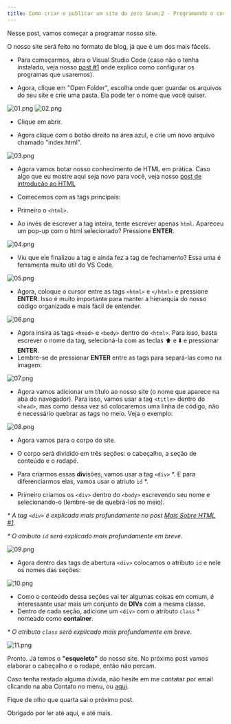 ```yaml
---
title: Como criar e publicar um site do zero &num;2 - Programando o corpo do nosso site
---
```

Nesse post, vamos começar a programar nosso site.

O nosso site será feito no formato de blog, já que é um dos mais fáceis.

<!--more-->

- Para começarmos, abra o Visual Studio Code (caso não o tenha instalado, veja nosso [post #1](https://heitormvl.github.io/easycoding/blog/2020/08/07/como-criar-site-do-zero-pt*/) onde explico como configurar os programas que usaremos).

- Agora, clique em "Open Folder", escolha onde quer guardar os arquivos do seu site e crie uma pasta. Ela pode ter o nome que você quiser.

![01.png](https://heitormvl.github.io/easycoding/images/ccsz2/01.png)
![02.png](https://heitormvl.github.io/easycoding/images/ccsz2/02.png)

- Clique em abrir.

- Agora clique com o botão direito na área azul, e crie um novo arquivo chamado "index.html".

![03.png](https://heitormvl.github.io/easycoding/images/ccsz2/03.png)

- Agora vamos botar nosso conhecimento de HTML em prática. Caso algo que eu mostre aqui seja novo para você, veja nosso [post de introducão ao HTML](https://heitormvl.github.io/easycoding/blog/2020/08/05/introducao-ao-html/)

- Comecemos com as tags principais:
- Primeiro o `<html>`.
- Ao invés de escrever a tag inteira, tente escrever apenas `html`. Apareceu um pop-up com o html selecionado? Pressione **ENTER**.

![04.png](https://heitormvl.github.io/easycoding/images/ccsz2/04.png)
 
- Viu que ele finalizou a tag e ainda fez a tag de fechamento? Essa uma é ferramenta muito útil do VS Code.

![05.png](https://heitormvl.github.io/easycoding/images/ccsz2/05.png)

- Agora, coloque o cursor entre as tags `<html>` e `</html>` e pressione **ENTER**. Isso é muito importante para manter a hierarquia do nosso código organizada e mais fácil de entender.

![06.png](https://heitormvl.github.io/easycoding/images/ccsz2/06.png)

- Agora insira as tags `<head>` e `<body>` dentro do `<html>`. Para isso, basta escrever o nome da tag, selecioná-la com as teclas ⬆️ e ⬇️ e pressionar **ENTER**.
- Lembre-se de pressionar **ENTER** entre as tags para separá-las como na imagem:

![07.png](https://heitormvl.github.io/easycoding/images/ccsz2/07.png)

- Agora vamos adicionar um título ao nosso site (o nome que aparece na aba do navegador). Para isso, vamos usar a tag `<title>` dentro do `<head>`, mas como dessa vez só colocaremos uma linha de código, não é necessário quebrar as tags no meio. Veja o exemplo:

![08.png](https://heitormvl.github.io/easycoding/images/ccsz2/08.png)

- Agora vamos para o corpo do site.
- O corpo será dividido em três seções: o cabeçalho, a seção de conteúdo e o rodapé.
- Para criarmos essas **div**isões, vamos usar a tag `<div>` \*. E para diferenciarmos elas, vamos usar o atriuto `id` \*.

- Primeiro criamos os `<div>` dentro do `<body>` escrevendo seu nome e selecionando-o (lembre-se de quebrá-los no meio).

*\* A tag `<div>` é explicada mais profundamente no post [Mais Sobre HTML #1](https://heitormvl.github.io/easycoding/blog/2020/08/11/mais-sobre-html-pt1/).*

*\* O atributo `id` será explicado mais profundamente em breve.*

![09.png](https://heitormvl.github.io/easycoding/images/ccsz2/09.png)

- Agora dentro das tags de abertura `<div>` colocamos o atributo `id` e nele os nomes das seções:

![10.png](https://heitormvl.github.io/easycoding/images/ccsz2/10.png)

- Como o conteúdo dessa seções vai ter algumas coisas em comum, é interessante usar mais um conjunto de **DIVs** com a mesma classe.
- Dentro de cada seção, adicione um `<div>` com o atributo `class` \* nomeado como **container**.

*\* O atributo `class` será explicado mais profundamente em breve.*

![11.png](https://heitormvl.github.io/easycoding/images/ccsz2/11.png)

Pronto. Já temos o **"esqueleto"** do nosso site. No próximo post vamos elaborar o cabeçalho e o rodapé, então não percam.

Caso tenha restado alguma dúvida, não hesite em me contatar por email clicando na aba Contato no menu, ou <a href="mailto:easycoding.contato@gmail.com">aqui</a>.

Fique de olho que quarta sai o próximo post.

Obrigado por ler até aqui, e até mais.
